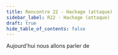 ```yaml
---
title: Rencontre 22 - Hachage (attaque)
sidebar_label: R22 - Hachage (attaque)
draft: true
hide_table_of_contents: false
---
```


Aujourd'hui nous allons parler de 


